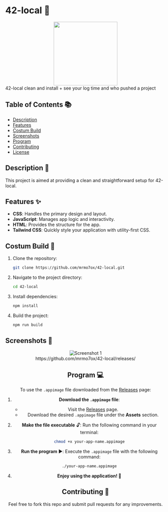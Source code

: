 # 42-local 🚀
<div align="center">
  <img style="text-align: center;" width="200" src="https://mo7ox.com/wp-content/uploads/2025/06/42-local.png">
</div>
42-local clean and install + see your log time and  who pushed a project 

## Table of Contents 📚
- [Description](#description)
- [Features](#features)
- [Costum Build](#costum-build)
- [Screenshots](#screenshots)
- [Program](#program)
- [Contributing](#contributing)
- [License](#license)

## Description 📝
This project is aimed at providing a clean and straightforward setup for 42-local.

## Features ✨
- **CSS**: Handles the primary design and layout.
- **JavaScript**: Manages app logic and interactivity.
- **HTML**: Provides the structure for the app.
- **Tailwind CSS**: Quickly style your application with utility-first CSS.

## Costum Build 🔧
1. Clone the repository:
   ```bash
   git clone https://github.com/mrmo7ox/42-local.git
   ```
2. Navigate to the project directory:
   ```bash
   cd 42-local
   ```
3. Install dependencies:
   ```bash
   npm install
   ```
4. Build the project:
   ```bash
   npm run build
   ```

## Screenshots 📸
<div align="center">
     <img style="text-align: center;" src="http://mo7ox.com/wp-content/uploads/2025/06/simplescreenrecorder-2025-06-16_18.21.16.gif" alt="Screenshot 1" style="width: 30%;">
<div>
https://github.com/mrmo7ox/42-local/releases/

## Program 💻
To use the `.appimage` file downloaded from the [Releases](https://github.com/mrmo7ox/42-local/releases) page:

1. **Download the `.appimage` file**:
   - Visit the [Releases](https://github.com/mrmo7ox/42-local/releases) page.
   - Download the desired `.appimage` file under the **Assets** section.

2. **Make the file executable** 🔓:
   Run the following command in your terminal:
   ```bash
   chmod +x your-app-name.appimage
   ```

3. **Run the program** ▶️:
   Execute the `.appimage` file with the following command:
   ```bash
   ./your-app-name.appimage
   ```

4. **Enjoy using the application! 🎉**

## Contributing 🤝
Feel free to fork this repo and submit pull requests for any improvements.

